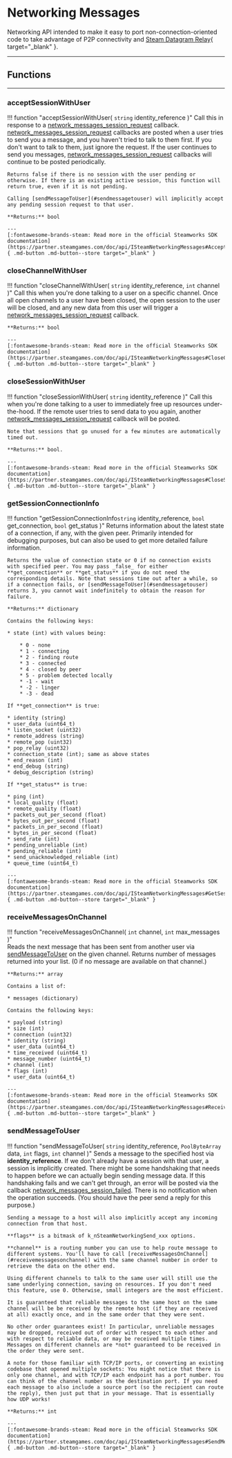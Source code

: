 # Networking Messages

Networking API intended to make it easy to port non-connection-oriented code to take advantage of P2P connectivity and [Steam Datagram Relay](https://partner.steamgames.com/doc/features/multiplayer/steamdatagramrelay){ target="_blank" }.

---

## Functions

---

### acceptSessionWithUser

!!! function "acceptSessionWithUser( ```string``` identity_reference )"
	Call this in response to a [network_messages_session_request](#network_messages_session_request) callback. [network_messages_session_request](#network_messages_session_request) callbacks are posted when a user tries to send you a message, and you haven't tried to talk to them first. If you don't want to talk to them, just ignore the request. If the user continues to send you messages, [network_messages_session_request](#network_messages_session_request) callbacks will continue to be posted periodically.

	Returns false if there is no session with the user pending or otherwise. If there is an existing active session, this function will return true, even if it is not pending.

	Calling [sendMessageToUser](#sendmessagetouser) will implicitly accept any pending session request to that user.

	**Returns:** bool

	---
    [:fontawesome-brands-steam: Read more in the official Steamworks SDK documentation](https://partner.steamgames.com/doc/api/ISteamNetworkingMessages#AcceptSessionWithUser){ .md-button .md-button--store target="_blank" }

### closeChannelWithUser

!!! function "closeChannelWithUser( ```string``` identity_reference, ```int``` channel )"
	Call this  when you're done talking to a user on a specific channel. Once all open channels to a user have been closed, the open session to the user will be closed, and any new data from this user will trigger a [network_messages_session_request](#network_messages_session_request) callback.

	**Returns:** bool

	---
    [:fontawesome-brands-steam: Read more in the official Steamworks SDK documentation](https://partner.steamgames.com/doc/api/ISteamNetworkingMessages#CloseChannelWithUser){ .md-button .md-button--store target="_blank" }

### closeSessionWithUser

!!! function "closeSessionWithUser( ```string``` identity_reference )"
	Call this when you're done talking to a user to immediately free up resources under-the-hood. If the remote user tries to send data to you again, another [network_messages_session_request](#network_messages_session_request) callback will be posted.

	Note that sessions that go unused for a few minutes are automatically timed out.

	**Returns:** bool.

	---
    [:fontawesome-brands-steam: Read more in the official Steamworks SDK documentation](https://partner.steamgames.com/doc/api/ISteamNetworkingMessages#CloseSessionWithUser){ .md-button .md-button--store target="_blank" }

### getSessionConnectionInfo

!!! function "getSessionConnectionInfo```string``` identity_reference, ```bool``` get_connection, ```bool``` get_status )"
	Returns information about the latest state of a connection, if any, with the given peer. Primarily intended for debugging purposes, but can also be used to get more detailed failure information.
	
	Returns the value of connection state or 0 if no connection exists with specified peer. You may pass _false_ for either **get_connection** or **get_status** if you do not need the corresponding details. Note that sessions time out after a while, so if a connection fails, or [sendMessageToUser](#sendmessagetouser) returns 3, you cannot wait indefinitely to obtain the reason for failure.

	**Returns:** dictionary

	Contains the following keys:

	* state (int) with values being:

		* 0 - none
		* 1 - connecting
		* 2 - finding route
		* 3 - connected
		* 4 - closed by peer
		* 5 - problem detected locally
		* -1 - wait
		* -2 - linger
		* -3 - dead

	If **get_connection** is true:

	* identity (string)
	* user_data (uint64_t)
	* listen_socket (uint32)
	* remote_address (string)
	* remote_pop (uint32)
	* pop_relay (uint32)
	* connection_state (int); same as above states
	* end_reason (int)
	* end_debug (string)
	* debug_description (string)

	If **get_status** is true:

	* ping (int)
	* local_quality (float)
	* remote_quality (float)
	* packets_out_per_second (float)
	* bytes_out_per_second (float)
	* packets_in_per_second (float)
	* bytes_in_per_second (float)
	* send_rate (int)
	* pending_unreliable (int)
	* pending_reliable (int)
	* send_unacknowledged_reliable (int)
	* queue_time (uint64_t)

	---
    [:fontawesome-brands-steam: Read more in the official Steamworks SDK documentation](https://partner.steamgames.com/doc/api/ISteamNetworkingMessages#GetSessionConnectionInfo){ .md-button .md-button--store target="_blank" }

### receiveMessagesOnChannel

!!! function "receiveMessagesOnChannel( ```int``` channel, ```int``` max_messages )"	
	Reads the next message that has been sent from another user via [sendMessageToUser](#sendmessagetouser) on the given channel. Returns number of messages returned into your list. (0 if no message are available on that channel.)

	**Returns:** array
	
	Contains a list of:

	* messages (dictionary)

	Contains the following keys:

	* payload (string)
	* size (int)
	* connection (uint32)
	* identity (string)
	* user_data (uint64_t)
	* time_received (uint64_t)
	* message_number (uint64_t)
	* channel (int)
	* flags (int)
	* user_data (uint64_t)
	
	---
    [:fontawesome-brands-steam: Read more in the official Steamworks SDK documentation](https://partner.steamgames.com/doc/api/ISteamNetworkingMessages#ReceiveMessagesOnChannel){ .md-button .md-button--store target="_blank" }

### sendMessageToUser

!!! function "sendMessageToUser( ```string``` identity_reference, ```PoolByteArray``` data, ```int``` flags, ```int``` channel )"
	Sends a message to the specified host via **identity_reference**. If we don't already have a session with that user, a session is implicitly created. There might be some handshaking that needs to happen before we can actually begin sending message data. If this handshaking fails and we can't get through, an error will be posted via the callback [network_messages_session_failed](#network_messages_session_failed). There is no notification when the operation succeeds. (You should have the peer send a reply for this purpose.)
	
	Sending a message to a host will also implicitly accept any incoming connection from that host.
	
	**flags** is a bitmask of k_nSteamNetworkingSend_xxx options.
	
	**channel** is a routing number you can use to help route message to different systems. You'll have to call [receiveMessagesOnChannel](#receivemessagesonchannel) with the same channel number in order to retrieve the data on the other end.
	
	Using different channels to talk to the same user will still use the same underlying connection, saving on resources. If you don't need this feature, use 0. Otherwise, small integers are the most efficient.
	
	It is guaranteed that reliable messages to the same host on the same channel will be be received by the remote host (if they are received at all) exactly once, and in the same order that they were sent.
	
	No other order guarantees exist! In particular, unreliable messages may be dropped, received out of order with respect to each other and with respect to reliable data, or may be received multiple times. Messages on different channels are *not* guaranteed to be received in the order they were sent.
	
	A note for those familiar with TCP/IP ports, or converting an existing codebase that opened multiple sockets: You might notice that there is only one channel, and with TCP/IP each endpoint has a port number. You can think of the channel number as the destination port. If you need each message to also include a source port (so the recipient can route the reply), then just put that in your message. That is essentially how UDP works!
	
	**Returns:** int

	---
    [:fontawesome-brands-steam: Read more in the official Steamworks SDK documentation](https://partner.steamgames.com/doc/api/ISteamNetworkingMessages#SendMessageToUser){ .md-button .md-button--store target="_blank" }

